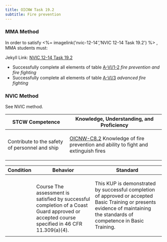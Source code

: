 ```yaml
---
title: OICNW Task 19.2 
subtitle: Fire prevention
---
```



### MMA Method

In order to satisfy <%= imagelink('nvic-12-14','NVIC 12-14  Task  19.2') %> , MMA students must:

Jekyll Link: [NVIC 12-14  Task  19.2](/stcw23/assets/images/nvic-12-14.pdf)

* Successfully complete all elements of table  [A-VI/1-2](A-VI/1-2) *fire prevention and fire fighting*
* Successfully complete all elements of table  [A-VI/3](A-VI/3) *advanced fire fighting*


### NVIC Method

<a onclick="togglevisibility('nvic_methods')" >See NVIC method.</a>

<div id='nvic_methods' class='hide'>

<table>
<thead>
<tr>
<th class='forty'> STCW Competence </th>
<th class='sixty'> Knowledge, Understanding, and Proficiency </th>
</tr>
</thead>




<tbody>
<tr><td markdown='1'>

Contribute to the safety of personnel and ship

</td><td markdown='1'>

[OICNW-C8.2](../../tables/21.html#OICNW-C8.2) Knowledge of fire prevention and ability to fight and extinguish fires

</td></tr>


</tbody>
</table>


<table>
<thead>
<tr><th class='twenty'>  Condition </th><th class='twenty'> Behavior </th><th  class='sixty'>Standard </th></tr>
</thead>
<tbody >



<tr><td markdown='1'>


</td><td markdown='1'>


<br>

<div class="tooltip">Course
<span class="tooltiptext">
The assessment is satisfied by successful completion of a Coast Guard approved or accepted course specified in 46 CFR 11.309(a)(4).
</span>
</div>


</td><td markdown='1'>

This KUP is demonstrated by successful completion of approved or accepted Basic Training or presents evidence of maintaining the standards of competence in Basic Training.

</td></tr>
</tbody>
</table>
</div>

